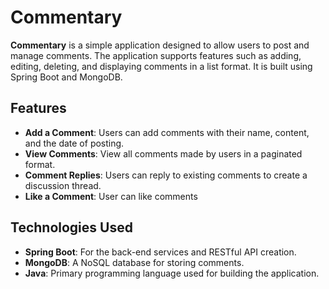 # Commentary

**Commentary** is a simple application designed to allow users to post and manage comments. The application supports features such as adding, editing, deleting, and displaying comments in a list format. It is built using Spring Boot and MongoDB.

## Features

- **Add a Comment**: Users can add comments with their name, content, and the date of posting.
- **View Comments**: View all comments made by users in a paginated format.
- **Comment Replies**: Users can reply to existing comments to create a discussion thread.
- **Like a Comment**: User can like comments

## Technologies Used

- **Spring Boot**: For the back-end services and RESTful API creation.
- **MongoDB**: A NoSQL database for storing comments.
- **Java**: Primary programming language used for building the application.
